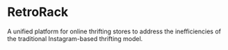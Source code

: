 # RetroRack
A unified platform for online thrifting stores to address the inefficiencies of the traditional Instagram-based thrifting model.
